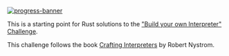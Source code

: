 [![progress-banner](https://backend.codecrafters.io/progress/interpreter/a32b9f41-ee29-4326-81a6-093d0fc747ad)](https://app.codecrafters.io/users/codecrafters-bot?r=2qF)

This is a starting point for Rust solutions to the
["Build your own Interpreter" Challenge](https://app.codecrafters.io/courses/interpreter/overview).

This challenge follows the book
[Crafting Interpreters](https://craftinginterpreters.com/) by Robert Nystrom.
